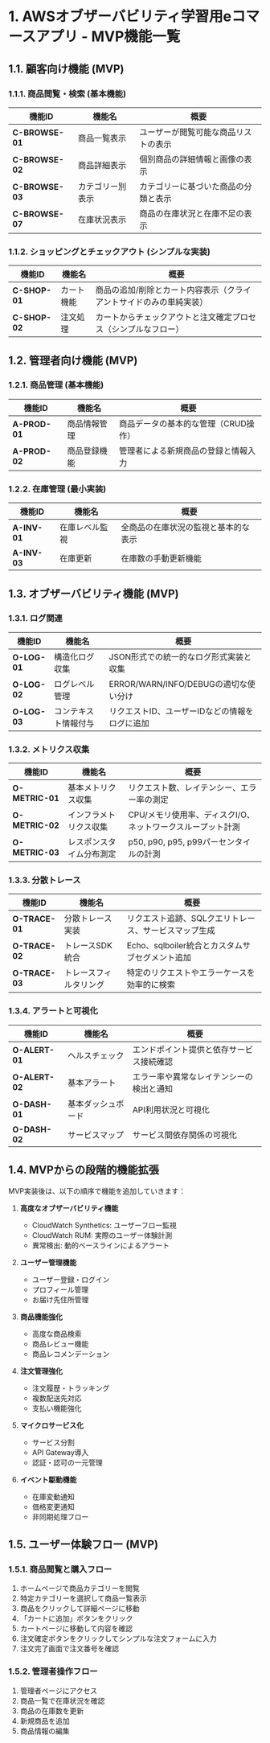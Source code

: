 # 1. AWSオブザーバビリティ学習用eコマースアプリ - MVP機能一覧

## 1.1. 顧客向け機能 (MVP)

### 1.1.1. 商品閲覧・検索 (基本機能)

| 機能ID          | 機能名           | 概要                                 |
| --------------- | ---------------- | ------------------------------------ |
| **C-BROWSE-01** | 商品一覧表示     | ユーザーが閲覧可能な商品リストの表示 |
| **C-BROWSE-02** | 商品詳細表示     | 個別商品の詳細情報と画像の表示       |
| **C-BROWSE-03** | カテゴリー別表示 | カテゴリーに基づいた商品の分類と表示 |
| **C-BROWSE-07** | 在庫状況表示     | 商品の在庫状況と在庫不足の表示       |

### 1.1.2. ショッピングとチェックアウト (シンプルな実装)

| 機能ID        | 機能名     | 概要                                                                |
| ------------- | ---------- | ------------------------------------------------------------------- |
| **C-SHOP-01** | カート機能 | 商品の追加/削除とカート内容表示（クライアントサイドのみの単純実装） |
| **C-SHOP-02** | 注文処理   | カートからチェックアウトと注文確定プロセス（シンプルなフロー）      |

## 1.2. 管理者向け機能 (MVP)

### 1.2.1. 商品管理 (基本機能)

| 機能ID        | 機能名       | 概要                                 |
| ------------- | ------------ | ------------------------------------ |
| **A-PROD-01** | 商品情報管理 | 商品データの基本的な管理（CRUD操作） |
| **A-PROD-02** | 商品登録機能 | 管理者による新規商品の登録と情報入力 |

### 1.2.2. 在庫管理 (最小実装)

| 機能ID       | 機能名         | 概要                                 |
| ------------ | -------------- | ------------------------------------ |
| **A-INV-01** | 在庫レベル監視 | 全商品の在庫状況の監視と基本的な表示 |
| **A-INV-03** | 在庫更新       | 在庫数の手動更新機能                 |

## 1.3. オブザーバビリティ機能 (MVP)

### 1.3.1. ログ関連

| 機能ID       | 機能名               | 概要                                           |
| ------------ | -------------------- | ---------------------------------------------- |
| **O-LOG-01** | 構造化ログ収集       | JSON形式での統一的なログ形式実装と収集         |
| **O-LOG-02** | ログレベル管理       | ERROR/WARN/INFO/DEBUGの適切な使い分け          |
| **O-LOG-03** | コンテキスト情報付与 | リクエストID、ユーザーIDなどの情報をログに追加 |

### 1.3.2. メトリクス収集

| 機能ID          | 機能名                   | 概要                                                        |
| --------------- | ------------------------ | ----------------------------------------------------------- |
| **O-METRIC-01** | 基本メトリクス収集       | リクエスト数、レイテンシー、エラー率の測定                  |
| **O-METRIC-02** | インフラメトリクス収集   | CPU/メモリ使用率、ディスクI/O、ネットワークスループット計測 |
| **O-METRIC-03** | レスポンスタイム分布測定 | p50, p90, p95, p99パーセンタイルの計測                      |

### 1.3.3. 分散トレース

| 機能ID         | 機能名                 | 概要                                                  |
| -------------- | ---------------------- | ----------------------------------------------------- |
| **O-TRACE-01** | 分散トレース実装       | リクエスト追跡、SQLクエリトレース、サービスマップ生成 |
| **O-TRACE-02** | トレースSDK統合        | Echo、sqlboiler統合とカスタムサブセグメント追加       |
| **O-TRACE-03** | トレースフィルタリング | 特定のリクエストやエラーケースを効率的に検索          |

### 1.3.4. アラートと可視化

| 機能ID         | 機能名             | 概要                                     |
| -------------- | ------------------ | ---------------------------------------- |
| **O-ALERT-01** | ヘルスチェック     | エンドポイント提供と依存サービス接続確認 |
| **O-ALERT-02** | 基本アラート       | エラー率や異常なレイテンシーの検出と通知 |
| **O-DASH-01**  | 基本ダッシュボード | API利用状況と可視化                      |
| **O-DASH-02**  | サービスマップ     | サービス間依存関係の可視化               |

## 1.4. MVPからの段階的機能拡張

MVP実装後は、以下の順序で機能を追加していきます：

1. **高度なオブザーバビリティ機能**
   - CloudWatch Synthetics: ユーザーフロー監視
   - CloudWatch RUM: 実際のユーザー体験計測
   - 異常検出: 動的ベースラインによるアラート

2. **ユーザー管理機能**
   - ユーザー登録・ログイン
   - プロフィール管理
   - お届け先住所管理

3. **商品機能強化**
   - 高度な商品検索
   - 商品レビュー機能
   - 商品レコメンデーション

4. **注文管理強化**
   - 注文履歴・トラッキング
   - 複数配送先対応
   - 支払い機能強化

5. **マイクロサービス化**
   - サービス分割
   - API Gateway導入
   - 認証・認可の一元管理

6. **イベント駆動機能**
   - 在庫変動通知
   - 価格変更通知
   - 非同期処理フロー

## 1.5. ユーザー体験フロー (MVP)

### 1.5.1. 商品閲覧と購入フロー

1. ホームページで商品カテゴリーを閲覧
2. 特定カテゴリーを選択して商品一覧表示
3. 商品をクリックして詳細ページに移動
4. 「カートに追加」ボタンをクリック
5. カートページに移動して内容を確認
6. 注文確定ボタンをクリックしてシンプルな注文フォームに入力
7. 注文完了画面で注文番号を確認

### 1.5.2. 管理者操作フロー

1. 管理者ページにアクセス
2. 商品一覧で在庫状況を確認
3. 商品の在庫数を更新
4. 新規商品を追加
5. 商品情報の編集
